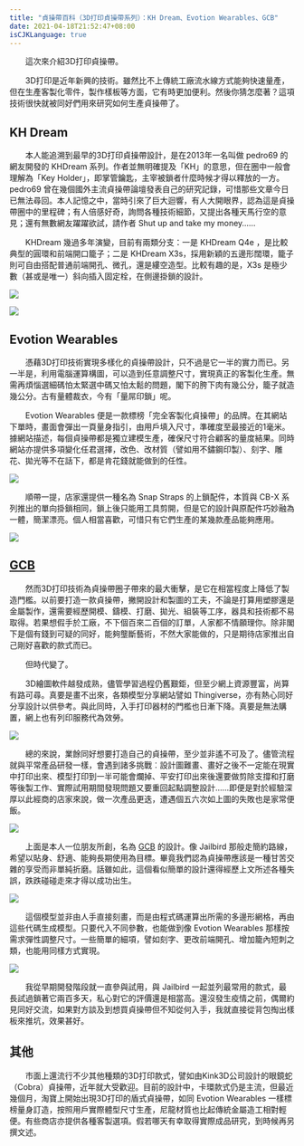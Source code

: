```yaml
---
title: "貞操帶百科（3D打印貞操帶系列）：KH Dream、Evotion Wearables、GCB"
date: 2021-04-18T21:52:47+08:00
isCJKLanguage: true
---
```


　　這次來介紹3D打印貞操帶。

　　3D打印是近年新興的技術。雖然比不上傳統工廠流水線方式能夠快速量產，但在生產客製化零件，製作樣板等方面，它有時更加便利。然後你猜怎麼著？這項技術很快就被同好們用來研究如何生產貞操帶了。

## KH Dream ##

　　本人能追溯到最早的3D打印貞操帶設計，是在2013年一名叫做 pedro69 的網友開發的 KHDream 系列。作者並無明確提及「KH」的意思，但在圈中一般會理解為「Key Holder」，即掌管鑰匙，主宰被鎖者什麼時候才得以釋放的一方。pedro69 曾在幾個國外主流貞操帶論壇發表自己的研究記錄，可惜那些文章今日已無法尋回。本人記憶之中，當時引來了巨大迴響，有人大開眼界，認為這是貞操帶圈中的里程碑；有人倍感好奇，詢問各種技術細節，又提出各種天馬行空的意見；還有無數網友躍躍欲試，請作者 Shut up and take my money……

　　KHDream 幾過多年演變，目前有兩類分支：一是 KHDream Q4e ，是比較典型的圓環和前端開口籠子；二是 KHDream X3s，採用新穎的五邊形闊環，籠子則可自由搭配普通前端開孔、微孔，還是縷空造型。比較有趣的是，X3s 是極少數（甚或是唯一）斜向插入固定栓，在側邊掛鎖的設計。

![](https://i.imgur.com/brsu62D.jpg)

![](https://i.imgur.com/M4rwwQJ.jpg)

## Evotion Wearables ##

　　憑藉3D打印技術實現多樣化的貞操帶設計，只不過是它一半的實力而已。另一半是，利用電腦運算構圖，可以造到任意調整尺寸，實現真正的客製化生產。無需再煩惱選細碼怕太緊選中碼又怕太鬆的問題，閣下的胯下肉有幾公分，籠子就造幾公分。古有量體裁衣，今有「量屌印鎖」呢。

　　Evotion Wearables 便是一款標榜「完全客製化貞操帶」的品牌。在其網站下單時，畫面會彈出一頁量身指引，由用戶填入尺寸，準確度至最接近的1毫米。據網站描述，每個貞操帶都是獨立建模生產，確保尺寸符合顧客的量度結果。同時網站亦提供多項變化任君選擇，改色、改材質（譬如用不鏽鋼印製）、刻字、雕花、拋光等不在話下，都是肯花錢就能做到的任性。

![](https://i.imgur.com/uUpJNpa.jpg)

　　順帶一提，店家還提供一種名為 Snap Straps 的上鎖配件，本質與 CB-X 系列推出的單向掛鎖相同，鎖上後只能用工具剪開，但是它的設計與原配件巧妙融為一體，簡潔漂亮。個人相當喜歡，可惜只有它們生產的某幾款產品能夠應用。

![](https://i.imgur.com/huRBqi5.jpg)

## [GCB](https://forms.gle/GibCBjH4wd7Ug5CU8) ##

　　然而3D打印技術為貞操帶圈子帶來的最大衝擊，是它在相當程度上降低了製造門檻。以前要打造一款貞操帶，撇開設計和製圖的工夫，不論是打算用塑膠還是金屬製作，還需要經歷開模、鑄模、打磨、拋光、組裝等工序，器具和技術都不易取得。若果想假手於工廠，不下個百來二百個的訂單，人家都不情願理你。除非閣下是個有錢到可疑的同好，能夠壟斷藝術，不然大家能做的，只是期待店家推出自己剛好喜歡的款式而已。

　　但時代變了。

　　3D繪圖軟件越發成熟，儘管學習過程仍舊艱鉅，但至少網上資源豐富，尚算有路可尋。真要是畫不出來，各類模型分享網站譬如 Thingiverse，亦有熱心同好分享設計以供參考。與此同時，入手打印器材的門檻也日漸下降。真要是無法購置，網上也有列印服務代為效勞。

![](https://i.imgur.com/YjZATvd.jpg)

　　總的來說，業餘同好想要打造自己的貞操帶，至少並非遙不可及了。儘管流程就與平常產品研發一樣，會遇到諸多挑戰︰設計圖難畫、畫好之後不一定能在現實中打印出來、模型打印到一半可能會爛掉、平安打印出來後還要做剪除支撐和打磨等後製工作、實際試用期間發現問題又要重回起點調整設計……即便是對於經驗深厚以此經商的店家來說，做一次產品更迭，遭遇個五六次如上圖的失敗也是家常便飯。

![](https://i.imgur.com/27nucld.jpg)

　　上面是本人一位朋友所創，名為 [GCB](https://forms.gle/GibCBjH4wd7Ug5CU8) 的設計。像 Jailbird 那般走簡約路線，希望以貼身、舒適、能夠長期使用為目標。畢竟我們認為貞操帶應該是一種甘苦交雜的享受而非單純折磨。話雖如此，這個看似簡單的設計還得經歷上文所述各種失誤，跌跌碰碰走來才得以成功出生。

![](https://i.imgur.com/be35kGS.png)

　　這個模型並非由人手直接刻畫，而是由程式碼運算出所需的多邊形網格，再由這些代碼生成模型。只要代入不同參數，也能做到像 Evotion Wearables 那樣按需求彈性調整尺寸。一些簡單的細項，譬如刻字、更改前端開孔、增加籠內短刺之類，也能用同樣方式實現。

![](https://i.imgur.com/QVaalw7.png)

　　我從早期開發階段就一直參與試用，與 Jailbird 一起並列最常用的款式，最長試過鎖著它兩百多天，私心對它的評價還是相當高。還沒發生疫情之前，偶爾約見同好交流，如果對方談及到想買貞操帶但不知從何入手，我就直接從背包掏出樣板來推坑，效果甚好。

## 其他 ##

　　市面上還流行不少其他種類的3D打印款式，譬如由Kink3D公司設計的眼鏡蛇（Cobra）貞操帶，近年就大受歡迎。目前的設計中，卡環款式仍是主流，但最近幾個月，淘寶上開始出現3D打印的盾式貞操帶，如同 Evotion Wearables 一樣標榜量身訂造，按照用戶實際體型尺寸生產，尼龍材質也比起傳統金屬造工相對輕便。有些商店亦提供各種客製選項。假若哪天有幸取得實際成品研究，到時候再另撰文述。
